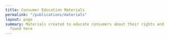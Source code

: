 ```yaml
---
title: Consumer Education Materials
permalink: "/publications/materials"
layout: page
summary: Materials created to educate consumers about their rights and more can be
  found here
---
```



